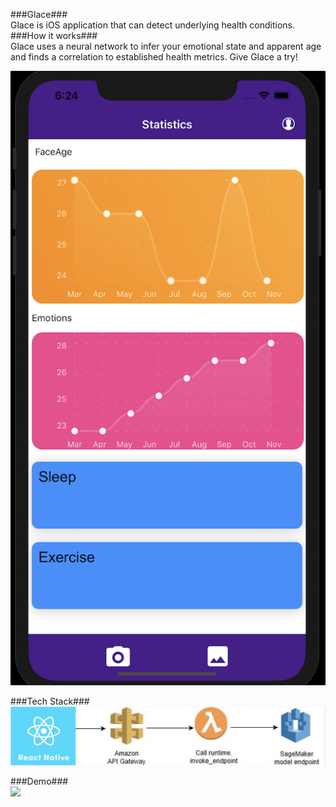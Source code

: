 ###Glace###<br/>
Glace is iOS application that can detect underlying health conditions. <br/>
###How it works### <br/>
Glace uses a neural network to infer your emotional state and apparent age and finds a correlation to established health metrics. Give Glace a try!

![](homescreen.png)

###Tech Stack### <br/>
![](techstack.png)

###Demo### <br/>
![](demo.gif)

